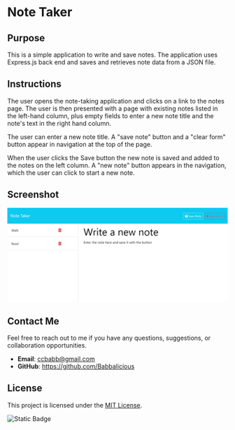 # Note Taker

## Purpose

This is a simple application to write and save notes. The application uses Express.js back end and saves and retrieves note data from a JSON file.

## Instructions

The user opens the note-taking application and clicks on a link to the notes page. The user is then presented with a page with existing notes listed in the left-hand column, plus empty fields to enter a new note title and the note's text in the right hand column.

The user can enter a new note title. A "save note" button and a "clear form" button appear in navigation at the top of the page.

When the user clicks the Save button the new note is saved and added to the notes on the left column. A "new note" button appears in the navigation, which the user can click to start a new note.

## Screenshot

![Application Screenshot](./Develop/images/screenshot.png)

## Contact Me

Feel free to reach out to me if you have any questions, suggestions, or collaboration opportunities.

- **Email**: ccbabb@gmail.com
- **GitHub**: https://github.com/Babbalicious

## License

This project is licensed under the [MIT License](https://opensource.org/licenses/MIT).

![Static Badge](https://img.shields.io/badge/license-MIT-brightgreen)

